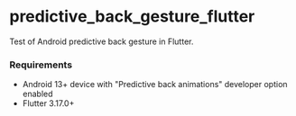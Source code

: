# predictive_back_gesture_flutter

Test of Android predictive back gesture in Flutter.

### Requirements
- Android 13+ device with "Predictive back animations" developer option enabled
- Flutter 3.17.0+